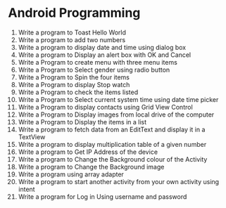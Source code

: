 # Android Programming

1.  Write a program to Toast Hello World
2.  Write a program to add two numbers
3.  Write a program to display date and time using dialog box
4.  Write a program to Display an alert box with OK and Cancel
5.  Write a Program to create menu with three menu items
6.  Write a Program to Select gender using radio button
7.  Write a Program to Spin the four items
8.  Write a Program to display Stop watch
9.  Write a Program to check the items listed
10. Write a Program to Select current system time using date time picker
11. Write a Program to display contacts using Grid View Control
12. Write a Program to Display images from local drive of the computer
13. Write a Program to Display the items in a list
14. Write a program to fetch data from an EditText and display it in a TextView
15. Write a program to display multiplication table of a given number
16. Write a program to Get IP Address of the device
17. Write a program to Change the Background colour of the Activity
18. Write a program to Change the Background image
19. Write a program using array adapter
20. Write a program to start another activity from your own activity using intent
21. Write a program for Log in Using username and password